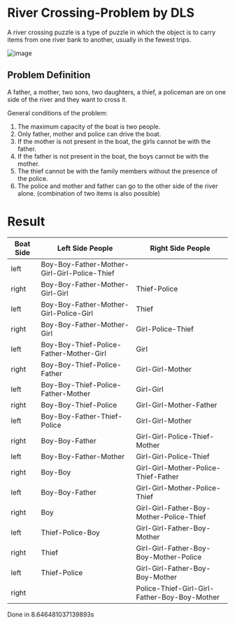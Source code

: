 # River Crossing-Problem by DLS

A river crossing puzzle is a type of puzzle in which the object is to carry items from one river bank to another, usually in the fewest trips.

![image](https://user-images.githubusercontent.com/47561760/192118582-f8f7f319-177a-4f55-a476-ab1388e05daf.png)

## Problem Definition

A father, a mother, two sons, two daughters, a thief, a policeman are on one side of the river and they want to cross it.

General conditions of the problem:
1. The maximum capacity of the boat is two people.
2. Only father, mother and police can drive the boat.
3. If the mother is not present in the boat, the girls cannot be with the father.
4. If the father is not present in the boat, the boys cannot be with the mother.
5. The thief cannot be with the family members without the presence of the police.
6. The police and mother and father can go to the other side of the river alone. (combination of two items is also possible)

# Result
| Boat Side     | Left Side People | Right Side People |
| ---      | --- | ----  |
|left|Boy-Boy-Father-Mother-Girl-Girl-Police-Thief||
|right|Boy-Boy-Father-Mother-Girl-Girl|Thief-Police|
|left|Boy-Boy-Father-Mother-Girl-Police-Girl|Thief|
|right|Boy-Boy-Father-Mother-Girl|Girl-Police-Thief|
|left|Boy-Boy-Thief-Police-Father-Mother-Girl|Girl|
|right|Boy-Boy-Thief-Police-Father|Girl-Girl-Mother|
|left|Boy-Boy-Thief-Police-Father-Mother|Girl-Girl|
|right|Boy-Boy-Thief-Police|Girl-Girl-Mother-Father|
|left|Boy-Boy-Father-Thief-Police|Girl-Girl-Mother|
|right|Boy-Boy-Father|Girl-Girl-Police-Thief-Mother|
|left|Boy-Boy-Father-Mother|Girl-Girl-Police-Thief|
|right|Boy-Boy|Girl-Girl-Mother-Police-Thief-Father|
|left|Boy-Boy-Father|Girl-Girl-Mother-Police-Thief|
|right|Boy|Girl-Girl-Father-Boy-Mother-Police-Thief|
|left|Thief-Police-Boy|Girl-Girl-Father-Boy-Mother|
|right|Thief|Girl-Girl-Father-Boy-Boy-Mother-Police|
|left|Thief-Police|Girl-Girl-Father-Boy-Boy-Mother|
|right||Police-Thief-Girl-Girl-Father-Boy-Boy-Mother|


Done in 8.646481037139893s
